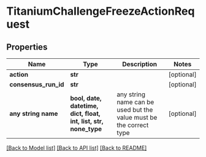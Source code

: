 # TitaniumChallengeFreezeActionRequest


## Properties
Name | Type | Description | Notes
------------ | ------------- | ------------- | -------------
**action** | **str** |  | [optional] 
**consensus_run_id** | **str** |  | [optional] 
**any string name** | **bool, date, datetime, dict, float, int, list, str, none_type** | any string name can be used but the value must be the correct type | [optional]

[[Back to Model list]](../README.md#documentation-for-models) [[Back to API list]](../README.md#documentation-for-api-endpoints) [[Back to README]](../README.md)


